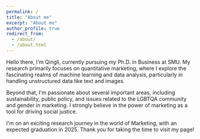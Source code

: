 ```yaml
---
permalink: /
title: "About me"
excerpt: "About me"
author_profile: true
redirect_from: 
  - /about/
  - /about.html
---
```



Hello there, I'm Qingli, currently pursuing my Ph.D. in Business at SMU. My research primarily focuses on quantitative marketing, where I explore the fascinating realms of machine learning and data analysis, particularly in handling unstructured data like text and images.

Beyond that, I'm passionate about several important areas, including sustainability, public policy, and issues related to the LGBTQA community and gender in marketing. I strongly believe in the power of marketing as a tool for driving social justice.

I'm on an exciting research journey in the world of Marketing, with an expected graduation in 2025. Thank you for taking the time to visit my page!